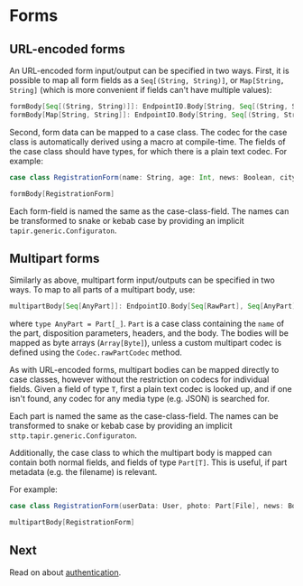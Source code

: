 # Forms

## URL-encoded forms

An URL-encoded form input/output can be specified in two ways. First, it is possible to map all form fields as a
`Seq[(String, String)]`, or `Map[String, String]` (which is more convenient if fields can't have multiple values):

```scala
formBody[Seq[(String, String)]]: EndpointIO.Body[String, Seq[(String, String)]]
formBody[Map[String, String]]: EndpointIO.Body[String, Seq[(String, String)]]
```

Second, form data can be mapped to a case class. The codec for the case class is automatically derived using a macro at 
compile-time. The fields of the case class should have types, for which there is a plain text codec. For example:

```scala
case class RegistrationForm(name: String, age: Int, news: Boolean, city: Option[String])

formBody[RegistrationForm]
```

Each form-field is named the same as the case-class-field. The names can be transformed to snake or kebab case by 
providing an implicit `tapir.generic.Configuraton`. 

## Multipart forms

Similarly as above, multipart form input/outputs can be specified in two ways. To map to all parts of a multipart body,
use:

```scala
multipartBody[Seq[AnyPart]]: EndpointIO.Body[Seq[RawPart], Seq[AnyPart]]
```

where `type AnyPart = Part[_]`. `Part` is a case class containing the `name` of the part, disposition parameters,
headers, and the body. The bodies will be mapped as byte arrays (`Array[Byte]`), unless a custom multipart codec 
is defined using the `Codec.rawPartCodec` method.

As with URL-encoded forms, multipart bodies can be mapped directly to case classes, however without the restriction
on codecs for individual fields. Given a field of type `T`, first a plain text codec is looked up, and if one isn't
found, any codec for any media type (e.g. JSON) is searched for.

Each part is named the same as the case-class-field. The names can be transformed to snake or kebab case by 
providing an implicit `sttp.tapir.generic.Configuraton`.
 
Additionally, the case class to which the multipart body is mapped can contain both normal fields, and fields of type 
`Part[T]`. This is useful, if part metadata (e.g. the filename) is relevant. 

For example:

```scala
case class RegistrationForm(userData: User, photo: Part[File], news: Boolean)

multipartBody[RegistrationForm]
```

## Next

Read on about [authentication](auth.html).
